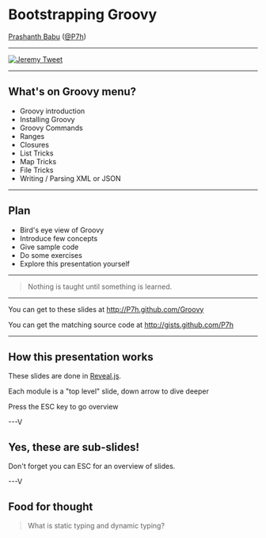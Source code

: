 # Bootstrapping Groovy


[Prashanth Babu](http://P7h.org)  ([@P7h](http://twitter.com/P7h))


---

[![Jeremy Tweet](https://raw.github.com/P7h/P7h.github.io/master/Groovy/img/Tweet_Jeremy.png)](https://twitter.com/jeremyckahn/statuses/322390046491688960)

---

## What's on Groovy menu?

* Groovy introduction
* Installing Groovy
* Groovy Commands
* Ranges
* Closures
* List Tricks
* Map Tricks
* File Tricks
* Writing / Parsing XML or JSON

---

## Plan

* Bird's eye view of Groovy
* Introduce few concepts
* Give sample code
* Do some exercises
* Explore this presentation yourself

---

> Nothing is taught until something is learned.

---

You can get to these slides at http://P7h.github.com/Groovy

You can get the matching source code at http://gists.github.com/P7h

---

## How this presentation works

These slides are done in [Reveal.js](http://lab.hakim.se/reveal-js/#/).

Each module is a "top level" slide, down arrow to dive deeper

Press the ESC key to go overview

---V

<section data-background="#00ff00">
<h1>Yes, these are sub-slides!</h1>
<p>Don't forget you can ESC for an overview of slides.</p>
</section>

---V

## Food for thought
> What is static typing and dynamic typing?